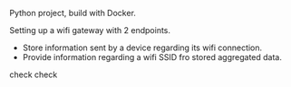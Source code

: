 Python project, build with Docker.

Setting up a wifi gateway with 2 endpoints. 

- Store information sent by a device regarding its wifi connection. 
- Provide information regarding a wifi SSID fro stored aggregated data.

check check

